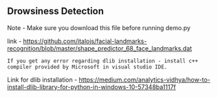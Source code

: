 ## Drowsiness Detection

Note - Make sure you download this file before running demo.py

link - https://github.com/italojs/facial-landmarks-recognition/blob/master/shape_predictor_68_face_landmarks.dat

`If you get any error regarding dlib installation - install c++ compiler provided by Microsoft in visual studio IDE.`

Link for dlib installation - https://medium.com/analytics-vidhya/how-to-install-dlib-library-for-python-in-windows-10-57348ba1117f 

